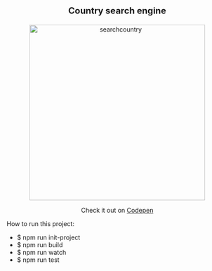 <p align="center" style="font-size:20px" ><strong>Country search engine</strong></p>

<p align="center">
  <a href="https://ibb.co/diQpXe"><img src="https://preview.ibb.co/ePiMdK/searchcountry.jpg" alt="searchcountry" border="0" width="400"></a>
</p>

<p align="center">
  Check it out on <a href="https://codepen.io/sophie_gosia/pen/OEXwQV
">Codepen</a>
</p>


<p>How to run this project:</p>

<ul>
    <li>$ npm run init-project</li> 
    <li>$ npm run build</li>
    <li>$ npm run watch</li>
    <li>$ npm run test</li> 
</ul>